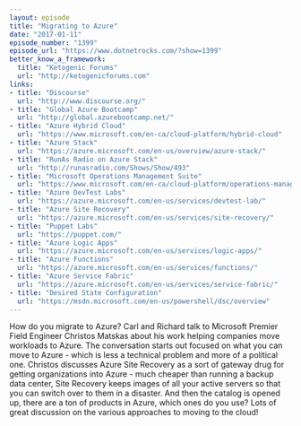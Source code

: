 ```yaml
---
layout: episode
title: "Migrating to Azure"
date: "2017-01-11"
episode_number: "1399"
episode_url: "https://www.dotnetrocks.com/?show=1399"
better_know_a_framework:
  title: "Ketogenic Forums"
  url: "http://ketogenicforums.com"
links:
- title: "Discourse"
  url: "http://www.discourse.org/"
- title: "Global Azure Bootcamp"
  url: "http://global.azurebootcamp.net/"
- title: "Azure Hybrid Cloud"
  url: "https://www.microsoft.com/en-ca/cloud-platform/hybrid-cloud"
- title: "Azure Stack"
  url: "https://azure.microsoft.com/en-us/overview/azure-stack/"
- title: "RunAs Radio on Azure Stack"
  url: "http://runasradio.com/Shows/Show/493"
- title: "Microsoft Operations Management Suite"
  url: "https://www.microsoft.com/en-ca/cloud-platform/operations-management-suite"
- title: "Azure DevTest Labs"
  url: "https://azure.microsoft.com/en-us/services/devtest-lab/"
- title: "Azure Site Recovery"
  url: "https://azure.microsoft.com/en-us/services/site-recovery/"
- title: "Puppet Labs"
  url: "https://puppet.com/"
- title: "Azure Logic Apps"
  url: "https://azure.microsoft.com/en-us/services/logic-apps/"
- title: "Azure Functions"
  url: "https://azure.microsoft.com/en-us/services/functions/"
- title: "Azure Service Fabric"
  url: "https://azure.microsoft.com/en-us/services/service-fabric/"
- title: "Desired State Configuration"
  url: "https://msdn.microsoft.com/en-us/powershell/dsc/overview"
---
```


How do you migrate to Azure? Carl and Richard talk to Microsoft Premier Field Engineer Christos Matskas about his work helping companies move workloads to Azure. The conversation starts out focused on what you can move to Azure - which is less a technical problem and more of a political one. Christos discusses Azure Site Recovery as a sort of gateway drug for getting organizations into Azure - much cheaper than running a backup data center, Site Recovery keeps images of all your active servers so that you can switch over to them in a disaster. And then the catalog is opened up, there are a ton of products in Azure, which ones do you use? Lots of great discussion on the various approaches to moving to the cloud!
